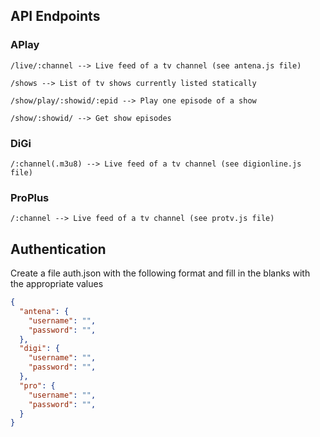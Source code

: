 ## API Endpoints
### APlay
```
/live/:channel --> Live feed of a tv channel (see antena.js file)

/shows --> List of tv shows currently listed statically

/show/play/:showid/:epid --> Play one episode of a show

/show/:showid/ --> Get show episodes
```
### DiGi
```
/:channel(.m3u8) --> Live feed of a tv channel (see digionline.js file)
```

### ProPlus
```
/:channel --> Live feed of a tv channel (see protv.js file)
```
## Authentication
Create a file auth.json with the following format and fill in the blanks with the appropriate values
```json
{
  "antena": {
    "username": "",
    "password": "",
  },
  "digi": {
    "username": "",
    "password": "",
  },
  "pro": {
    "username": "",
    "password": "",
  }
}

```

